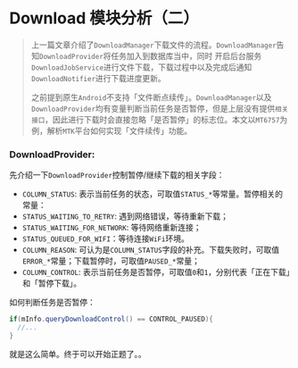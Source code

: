 # Download 模块分析（二）

> 上一篇文章介绍了`DownloadManager`下载文件的流程。`DownloadManager`告知`DownloadProvider`将任务加入到数据库当中，同时
> 开启后台服务`DownloadJobService`进行文件下载，下载过程中以及完成后通知`DownloadNotifier`进行下载进度更新。
>
> 之前提到原生`Android`不支持「文件断点续传」。`DownloadManager`以及`DownloadProvider`均有变量判断当前任务是否暂停，但是上层没有提供`相关接口`，因此进行下载时会直接忽略「是否暂停」的标志位。本文以`MT6757`为例，解析`MTK`平台如何实现「文件续传」功能。

### DownloadProvider:
先介绍一下`DownloadProvider`控制暂停/继续下载的相关字段：
- `COLUMN_STATUS`: 表示当前任务的状态，可取值`STATUS_*`等常量。暂停相关的常量：
 - `STATUS_WAITING_TO_RETRY`: 遇到网络错误，等待重新下载；
 - `STATUS_WAITING_FOR_NETWORK`: 等待网络重新连接；
 - `STATUS_QUEUED_FOR_WIFI`：等待连接`WiFi`环境。
- `COLUMN_REASON`: 可认为是`COLUMN_STATUS`字段的补充。下载失败时，可取值`ERROR_*`常量；下载暂停时，可取值`PAUSED_*`常量；
- `COLUMN_CONTROL`: 表示当前任务是否暂停，可取值`0`和`1`，分别代表「正在下载」和「暂停下载」。

如何判断任务是否暂停：

``` java
if(mInfo.queryDownloadControl() == CONTROL_PAUSED){
  //...
}
```

就是这么简单。终于可以开始正题了。。
